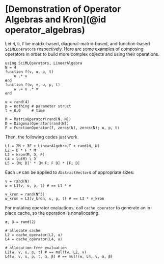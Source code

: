 # [Demonstration of Operator Algebras and Kron](@id operator_algebras)

Let `M`, `D`, `F` be matrix-based, diagonal-matrix-based, and function-based
`SciMLOperators` respectively. Here are some examples of composing operators
in order to build more complex objects and using their operations.

```@example operator_algebra
using SciMLOperators, LinearAlgebra
N = 4
function f(v, u, p, t) 
    u .* v
end
function f(w, v, u, p, t) 
    w .= u .* v
end

u = rand(4)
p = nothing # parameter struct
t = 0.0     # time

M = MatrixOperator(rand(N, N))
D = DiagonalOperator(rand(N))
F = FunctionOperator(f, zeros(N), zeros(N); u, p, t)
```

Then, the following codes just work.

```@example operator_algebra
L1 = 2M + 3F + LinearAlgebra.I + rand(N, N)
L2 = D * F * M'
L3 = kron(M, D, F)
L4 = lu(M) \ D
L5 = [M; D]' * [M F; F D] * [F; D]
```

Each `L#` can be applied to `AbstractVector`s of appropriate sizes:

```@example operator_algebra
v = rand(N)
w = L1(v, u, p, t) # == L1 * v

v_kron = rand(N^3)
w_kron = L3(v_kron, u, p, t) # == L3 * v_kron
```

For mutating operator evaluations, call `cache_operator` to generate an
in-place cache, so the operation is nonallocating.

```@example operator_algebra
α, β = rand(2)

# allocate cache
L2 = cache_operator(L2, u)
L4 = cache_operator(L4, u)

# allocation-free evaluation
L2(w, v, u, p, t) # == mul!(w, L2, v)
L4(w, v, u, p, t, α, β) # == mul!(w, L4, v, α, β)
```
